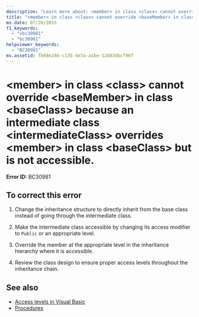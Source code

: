```yaml
---
description: "Learn more about: <member> in class <class> cannot override <baseMember> in class <baseClass> because an intermediate class <intermediateClass> overrides <member> in class <baseClass> but is not accessible."
title: "<member> in class <class> cannot override <baseMember> in class <baseClass> because an intermediate class <intermediateClass> overrides <member> in class <baseClass> but is not accessible."
ms.date: 07/20/2015
f1_keywords:
  - "vbc30981"
  - "bc30981"
helpviewer_keywords:
  - "BC30981"
ms.assetid: fb68e246-c135-4e7a-a1be-12d83dbcf96f
---
```

# \<member> in class \<class> cannot override \<baseMember> in class \<baseClass> because an intermediate class \<intermediateClass> overrides \<member> in class \<baseClass> but is not accessible.

**Error ID:** BC30981

## To correct this error

1. Change the inheritance structure to directly inherit from the base class instead of going through the intermediate class.

2. Make the intermediate class accessible by changing its access modifier to `Public` or an appropriate level.

3. Override the member at the appropriate level in the inheritance hierarchy where it is accessible.

4. Review the class design to ensure proper access levels throughout the inheritance chain.

## See also

- [Access levels in Visual Basic](../programming-guide/language-features/declared-elements/access-levels.md)
- [Procedures](../programming-guide/language-features/procedures/index.md)
